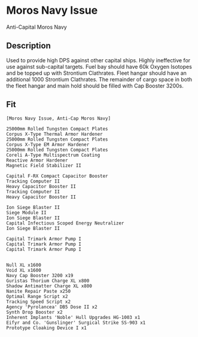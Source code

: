 # Moros Navy Issue

Anti-Capital Moros Navy

## Description

Used to provide high DPS against other capital ships.  Highly ineffective for use against sub-capital targets.  Fuel bay should have 60k Oxygen Isotopes and be topped up with Strontium Clathrates. Fleet hangar should have an additional 1000 Strontium Clathrates.  The remainder of cargo space in both the fleet hangar and main hold should be filled with Cap Booster 3200s.

## Fit
```
[Moros Navy Issue, Anti-Cap Moros Navy]

25000mm Rolled Tungsten Compact Plates
Corpus X-Type Thermal Armor Hardener
25000mm Rolled Tungsten Compact Plates
Corpus X-Type EM Armor Hardener
25000mm Rolled Tungsten Compact Plates
Coreli A-Type Multispectrum Coating
Reactive Armor Hardener
Magnetic Field Stabilizer II

Capital F-RX Compact Capacitor Booster
Tracking Computer II
Heavy Capacitor Booster II
Tracking Computer II
Heavy Capacitor Booster II

Ion Siege Blaster II
Siege Module II
Ion Siege Blaster II
Capital Infectious Scoped Energy Neutralizer
Ion Siege Blaster II

Capital Trimark Armor Pump I
Capital Trimark Armor Pump I
Capital Trimark Armor Pump I


Null XL x1600
Void XL x1600
Navy Cap Booster 3200 x19
Guristas Thorium Charge XL x800
Shadow Antimatter Charge XL x800
Nanite Repair Paste x250
Optimal Range Script x2
Tracking Speed Script x2
Agency 'Pyrolancea' DB5 Dose II x2
Synth Drop Booster x2
Inherent Implants 'Noble' Hull Upgrades HG-1003 x1
Eifyr and Co. 'Gunslinger' Surgical Strike SS-903 x1
Prototype Cloaking Device I x1
```
